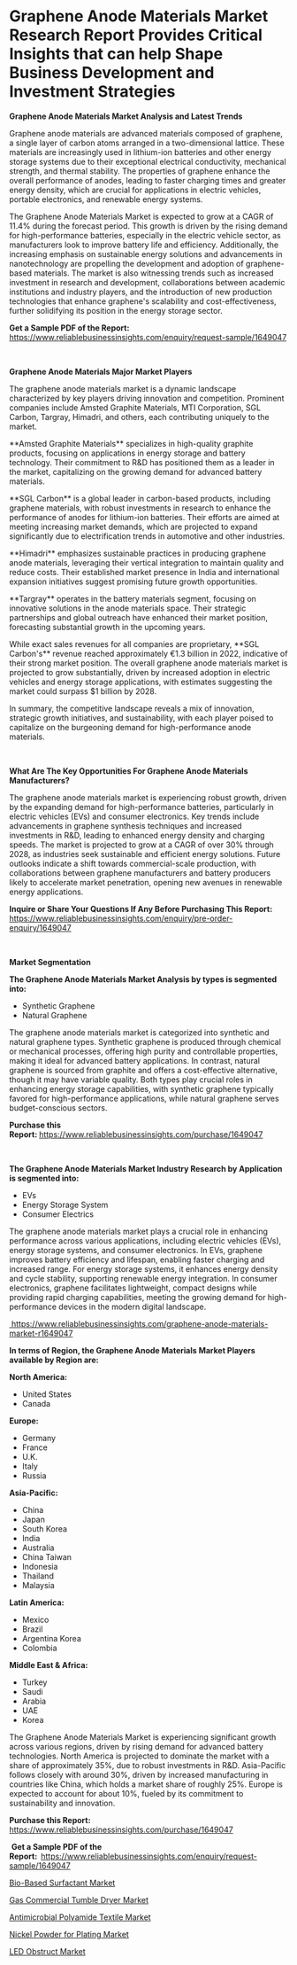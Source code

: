 <p><h1>Graphene Anode Materials Market Research Report Provides Critical Insights that can help Shape Business Development and Investment Strategies</h1></p><p><strong>Graphene Anode Materials Market Analysis and Latest Trends</strong></p>
<p><p>Graphene anode materials are advanced materials composed of graphene, a single layer of carbon atoms arranged in a two-dimensional lattice. These materials are increasingly used in lithium-ion batteries and other energy storage systems due to their exceptional electrical conductivity, mechanical strength, and thermal stability. The properties of graphene enhance the overall performance of anodes, leading to faster charging times and greater energy density, which are crucial for applications in electric vehicles, portable electronics, and renewable energy systems.</p><p>The Graphene Anode Materials Market is expected to grow at a CAGR of 11.4% during the forecast period. This growth is driven by the rising demand for high-performance batteries, especially in the electric vehicle sector, as manufacturers look to improve battery life and efficiency. Additionally, the increasing emphasis on sustainable energy solutions and advancements in nanotechnology are propelling the development and adoption of graphene-based materials. The market is also witnessing trends such as increased investment in research and development, collaborations between academic institutions and industry players, and the introduction of new production technologies that enhance graphene's scalability and cost-effectiveness, further solidifying its position in the energy storage sector.</p></p>
<p><strong>Get a Sample PDF of the Report:&nbsp;</strong> <a href="https://www.reliablebusinessinsights.com/enquiry/request-sample/1649047?utm_campaign=41&utm_medium=2&utm_source=Github&utm_content=ia&utm_term=15102024&utm_id=graphene-anode-materials">https://www.reliablebusinessinsights.com/enquiry/request-sample/1649047</a></p>
<p>&nbsp;</p>
<p><strong>Graphene Anode Materials Major Market Players</strong></p>
<p><p>The graphene anode materials market is a dynamic landscape characterized by key players driving innovation and competition. Prominent companies include Amsted Graphite Materials, MTI Corporation, SGL Carbon, Targray, Himadri, and others, each contributing uniquely to the market.</p><p>**Amsted Graphite Materials** specializes in high-quality graphite products, focusing on applications in energy storage and battery technology. Their commitment to R&D has positioned them as a leader in the market, capitalizing on the growing demand for advanced battery materials.</p><p>**SGL Carbon** is a global leader in carbon-based products, including graphene materials, with robust investments in research to enhance the performance of anodes for lithium-ion batteries. Their efforts are aimed at meeting increasing market demands, which are projected to expand significantly due to electrification trends in automotive and other industries.</p><p>**Himadri** emphasizes sustainable practices in producing graphene anode materials, leveraging their vertical integration to maintain quality and reduce costs. Their established market presence in India and international expansion initiatives suggest promising future growth opportunities.</p><p>**Targray** operates in the battery materials segment, focusing on innovative solutions in the anode materials space. Their strategic partnerships and global outreach have enhanced their market position, forecasting substantial growth in the upcoming years.</p><p>While exact sales revenues for all companies are proprietary, **SGL Carbon's** revenue reached approximately €1.3 billion in 2022, indicative of their strong market position. The overall graphene anode materials market is projected to grow substantially, driven by increased adoption in electric vehicles and energy storage applications, with estimates suggesting the market could surpass $1 billion by 2028.</p><p>In summary, the competitive landscape reveals a mix of innovation, strategic growth initiatives, and sustainability, with each player poised to capitalize on the burgeoning demand for high-performance anode materials.</p></p>
<p>&nbsp;</p>
<p><strong>What Are The Key Opportunities For Graphene Anode Materials Manufacturers?</strong></p>
<p><p>The graphene anode materials market is experiencing robust growth, driven by the expanding demand for high-performance batteries, particularly in electric vehicles (EVs) and consumer electronics. Key trends include advancements in graphene synthesis techniques and increased investments in R&D, leading to enhanced energy density and charging speeds. The market is projected to grow at a CAGR of over 30% through 2028, as industries seek sustainable and efficient energy solutions. Future outlooks indicate a shift towards commercial-scale production, with collaborations between graphene manufacturers and battery producers likely to accelerate market penetration, opening new avenues in renewable energy applications.</p></p>
<p><strong>Inquire or Share Your Questions If Any Before Purchasing This Report:</strong> <a href="https://www.reliablebusinessinsights.com/enquiry/pre-order-enquiry/1649047?utm_campaign=41&utm_medium=2&utm_source=Github&utm_content=ia&utm_term=15102024&utm_id=graphene-anode-materials">https://www.reliablebusinessinsights.com/enquiry/pre-order-enquiry/1649047</a></p>
<p>&nbsp;</p>
<p><strong>Market Segmentation</strong></p>
<p><strong>The Graphene Anode Materials Market Analysis by types is segmented into:</strong></p>
<p><ul><li>Synthetic Graphene</li><li>Natural Graphene</li></ul></p>
<p><p>The graphene anode materials market is categorized into synthetic and natural graphene types. Synthetic graphene is produced through chemical or mechanical processes, offering high purity and controllable properties, making it ideal for advanced battery applications. In contrast, natural graphene is sourced from graphite and offers a cost-effective alternative, though it may have variable quality. Both types play crucial roles in enhancing energy storage capabilities, with synthetic graphene typically favored for high-performance applications, while natural graphene serves budget-conscious sectors.</p></p>
<p><strong>Purchase this Report:&nbsp;</strong><a href="https://www.reliablebusinessinsights.com/purchase/1649047?utm_campaign=41&utm_medium=2&utm_source=Github&utm_content=ia&utm_term=15102024&utm_id=graphene-anode-materials">https://www.reliablebusinessinsights.com/purchase/1649047</a></p>
<p>&nbsp;</p>
<p><strong>The Graphene Anode Materials Market Industry Research by Application is segmented into:</strong></p>
<p><ul><li>EVs</li><li>Energy Storage System</li><li>Consumer Electrics</li></ul></p>
<p><p>The graphene anode materials market plays a crucial role in enhancing performance across various applications, including electric vehicles (EVs), energy storage systems, and consumer electronics. In EVs, graphene improves battery efficiency and lifespan, enabling faster charging and increased range. For energy storage systems, it enhances energy density and cycle stability, supporting renewable energy integration. In consumer electronics, graphene facilitates lightweight, compact designs while providing rapid charging capabilities, meeting the growing demand for high-performance devices in the modern digital landscape.</p></p>
<p><a href="https://www.reliablebusinessinsights.com/graphene-anode-materials-market-r1649047?utm_campaign=41&utm_medium=2&utm_source=Github&utm_content=ia&utm_term=15102024&utm_id=graphene-anode-materials">&nbsp;https://www.reliablebusinessinsights.com/graphene-anode-materials-market-r1649047</a></p>
<p><strong>In terms of Region, the Graphene Anode Materials Market Players available by Region are:</strong></p>
<p>
    <p> <strong> North America: </strong>
        <ul>
            <li>United States</li>
            <li>Canada</li>
        </ul>
        </p> 
    <p> <strong> Europe: </strong>
        <ul>
            <li>Germany</li>
            <li>France</li>
            <li>U.K.</li>
            <li>Italy</li>
            <li>Russia</li>
        </ul>
        </p> 
    <p> <strong> Asia-Pacific: </strong>
        <ul>
            <li>China</li>
            <li>Japan</li>
            <li>South Korea</li>
            <li>India</li>
            <li>Australia</li>
            <li>China Taiwan</li>
            <li>Indonesia</li>
            <li>Thailand</li>
            <li>Malaysia</li>
        </ul>
        </p> 
    <p> <strong> Latin America: </strong>
        <ul>
            <li>Mexico</li>
            <li>Brazil</li>
            <li>Argentina Korea</li>
            <li>Colombia</li>
        </ul>
        </p> 
    <p> <strong> Middle East & Africa: </strong>
        <ul>
            <li>Turkey</li>
            <li>Saudi</li>
            <li>Arabia</li>
            <li>UAE</li>
            <li>Korea</li>
        </ul>
    </p>
    </p>
<p><p>The Graphene Anode Materials Market is experiencing significant growth across various regions, driven by rising demand for advanced battery technologies. North America is projected to dominate the market with a share of approximately 35%, due to robust investments in R&D. Asia-Pacific follows closely with around 30%, driven by increased manufacturing in countries like China, which holds a market share of roughly 25%. Europe is expected to account for about 10%, fueled by its commitment to sustainability and innovation.</p></p>
<p><strong>Purchase this Report: </strong><a href="https://www.reliablebusinessinsights.com/purchase/1649047?utm_campaign=41&utm_medium=2&utm_source=Github&utm_content=ia&utm_term=15102024&utm_id=graphene-anode-materials">https://www.reliablebusinessinsights.com/purchase/1649047</a></p>
<p>&nbsp;<strong>Get a Sample PDF of the Report:&nbsp;&nbsp;</strong><a href="https://www.reliablebusinessinsights.com/enquiry/request-sample/1649047?utm_campaign=41&utm_medium=2&utm_source=Github&utm_content=ia&utm_term=15102024&utm_id=graphene-anode-materials">https://www.reliablebusinessinsights.com/enquiry/request-sample/1649047</a></p>
<p><strong></strong></p>
<p><p><a href="https://www.linkedin.com/pulse/bio-based-surfactant-market2024-2031-industry-insights-investment-vmmdf?utm_campaign=41&utm_medium=2&utm_source=Github&utm_content=ia&utm_term=15102024&utm_id=graphene-anode-materials">Bio-Based Surfactant Market</a></p><p><a href="https://www.linkedin.com/pulse/in-depth-gas-commercial-tumble-dryer-market-review-size-share-kmuxf?utm_campaign=41&utm_medium=2&utm_source=Github&utm_content=ia&utm_term=15102024&utm_id=graphene-anode-materials">Gas Commercial Tumble Dryer Market</a></p><p><a href="https://github.com/CarolynWatkins697/Market-Research-Report-List-1/blob/main/antimicrobial-polyamide-textile-market.md?utm_campaign=41&utm_medium=2&utm_source=Github&utm_content=ia&utm_term=15102024&utm_id=graphene-anode-materials">Antimicrobial Polyamide Textile Market</a></p><p><a href="https://github.com/lambertr3e8v/Market-Research-Report-List-1/blob/main/nickel-powder-for-plating-market.md?utm_campaign=41&utm_medium=2&utm_source=Github&utm_content=ia&utm_term=15102024&utm_id=graphene-anode-materials">Nickel Powder for Plating Market</a></p><p><a href="https://www.linkedin.com/pulse/led-obstruct-market-size-share-trends-analysis-report-end-use-339te?utm_campaign=41&utm_medium=2&utm_source=Github&utm_content=ia&utm_term=15102024&utm_id=graphene-anode-materials">LED Obstruct Market</a></p></p>